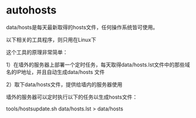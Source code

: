 # autohosts

data/hosts是每天最新取得的hosts文件，任何操作系统皆可使用。

以下相关的工具程序，则只用在Linux下

这个工具的原理非常简单：

1）在墙外的服务器上部署一个定时任务，每天取得data/hosts.lst文件中的那些域名的IP地址，并且自动生成data/hosts 文件

2）取下data/hosts文件，提供给墙内的服务器使用

墙外的服务器可以定时执行以下的任务以生成hosts文件：

tools/hostsupdate.sh data/hosts.lst > data/hosts

